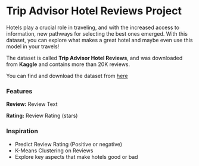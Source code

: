 # Trip Advisor Hotel Reviews Project

Hotels play a crucial role in traveling, and with the increased access to information, new pathways for selecting the best ones emerged. With this dataset, you can explore what makes a great hotel and maybe even use this model in your travels!

The dataset is called **Trip Advisor Hotel Reviews**, and was downloaded from **Kaggle** and contains more than 20K reviews.

You can find and download the dataset from [here](https://www.kaggle.com/andrewmvd/trip-advisor-hotel-reviews)



### **Features**

**Review:** 
Review Text



**Rating:** 
Review Rating (stars)



### **Inspiration**

* Predict Review Rating (Positive or negative)
* K-Means Clustering on Reviews
* Explore key aspects that make hotels good or bad

